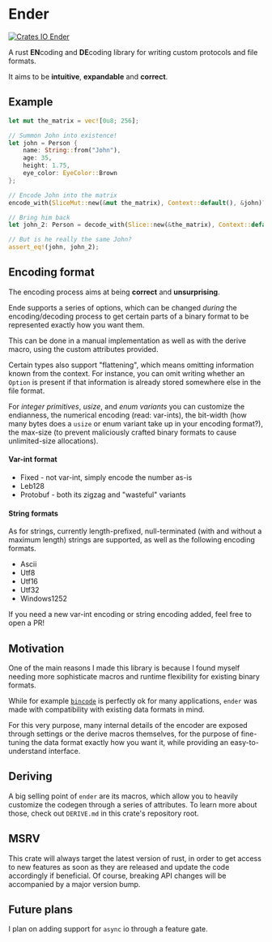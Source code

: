# Ender

<a href="https://crates.io/crates/ender" rel="Crates IO Ender">![Crates IO Ender](https://img.shields.io/crates/v/ender?style=for-the-badge)</a>

A rust **EN**coding and **DE**coding library for writing custom protocols and file formats.

It aims to be **intuitive**, **expandable** and **correct**.

## Example

```rust
let mut the_matrix = vec![0u8; 256];

// Summon John into existence!
let john = Person {
    name: String::from("John"),
    age: 35, 
    height: 1.75,
    eye_color: EyeColor::Brown
};

// Encode John into the matrix
encode_with(SliceMut::new(&mut the_matrix), Context::default(), &john)?;

// Bring him back
let john_2: Person = decode_with(Slice::new(&the_matrix), Context::default())?;

// But is he really the same John?
assert_eq!(john, john_2);
```

## Encoding format

The encoding process aims at being **correct** and **unsurprising**.



Ende supports a series of options, which can be changed *during*
the encoding/decoding process to get certain parts of a binary format
to be represented exactly how you want them.

This can be done in a manual implementation as well as with the derive
macro, using the custom attributes provided.

Certain types also support "flattening", which means omitting information
known from the context.
For instance, you can omit writing whether an `Option` is present if
that information is already stored somewhere else in the file format.

For *integer primitives*, *usize*, and *enum variants* you can customize the endianness,
the numerical encoding (read: var-ints), the bit-width (how many bytes
does a `usize` or enum variant take up in your encoding format?),
the max-size (to prevent maliciously crafted binary formats to cause
unlimited-size allocations).

#### Var-int format
- Fixed - not var-int, simply encode the number as-is
- Leb128
- Protobuf - both its zigzag and "wasteful" variants

#### String formats
As for strings, currently length-prefixed, null-terminated (with and without
a maximum length) strings are supported, as well as the following encoding formats.
- Ascii
- Utf8
- Utf16
- Utf32
- Windows1252

If you need a new var-int encoding or string encoding added, feel free
to open a PR!

## Motivation

One of the main reasons I made this library is because I found myself
needing more sophisticate macros and runtime flexibility for existing
binary formats.

While for example [`bincode`](https://crates.io/crates/bincode) is perfectly
ok for many applications, `ender` was made with compatibility with existing
data formats in mind.

For this very purpose, many internal details of the encoder are exposed
through settings or the derive macros themselves, for the purpose of fine-tuning
the data format exactly how you want it, while providing an easy-to-understand interface.

## Deriving

A big selling point of `ender` are its macros, which allow you to heavily
customize the codegen through a series of attributes.
To learn more about those, check out `DERIVE.md` in this crate's repository root.

## MSRV

This crate will always target the latest version of rust, in order
to get access to new features as soon as they are released and
update the code accordingly if beneficial.
Of course, breaking API changes will be accompanied by a major version
bump.

## Future plans

I plan on adding support for `async` io through a feature gate.